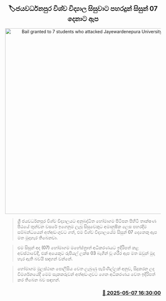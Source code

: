<p align='center'><b><h2 align='center' title='Bail granted to 7 students who attacked Jayewardenepura University student'>🏷ජයවර්ධනපුර විශ්ව විද්‍යාල සිසුවාට පහරදුන් සිසුන් 07 දෙනාට ඇප</h2></b></p>
<p align='center'><img src='https://helakuru.sgp1.cdn.digitaloceanspaces.com/esana/images/lib/court-2[1].jpg' width='600' alt='Bail granted to 7 students who attacked Jayewardenepura University student'></p>

> ශ්‍රී ජයවර්ධනපුර විශ්ව විද්‍යාලයට අනුබද්ධිත හෝමාගම පිටිපන පිහිටි තාක්ෂණ පීඨයේ තුන්වන වසරේ ඉගෙනුම ලැබූ සිසුවෙකුට අමානුෂික ලෙස පහරදීම සම්බන්ධයෙන් අත්අඩංගුවට ගත්, එම විශ්ව විද්‍යාලයේම සිසුන් 07 දෙනෙකු ඇප මත මුදාහැර තිබෙනවා.

> එම සිසුන් අද (07) හෝමාගම මහේස්ත්‍රාත් අධිකරණයට ඉදිරිපත් කළ අවස්ථාවේදී, එක් අයෙකුට රුපියල් ලක්ෂ 03 බැගින් වූ ශරීර ඇප මත ඔවුන් මුදා හැර ඇති බවයි සඳහන් වන්නේ.

> හෝමාගම මූලස්ථාන පොලීසිය වෙත ලැබුණු පැමිණිල්ලක් අනුව, සිදුකරන ලද විමර්ශනයේදී මෙම සැකකරුවන් අත්අඩංගුවට ගෙන අධිකරණය වෙත ඉදිරිපත් කර තිබෙන බව සඳහන්.



<h3 align='right'><a href='https://www.helakuru.lk/esana/p/109901/'>📅 2025-05-07 16:30:00</a></h3>
